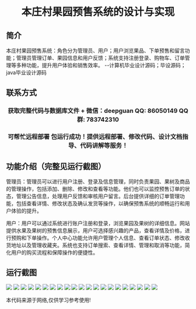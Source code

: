 <p><h1 align="center">本庄村果园预售系统的设计与实现</h1></p>

## 简介
本庄村果园预售系统：角色分为管理员、用户；用户浏览果品、下单预售和留言功能；管理员管理订单、果园信息和用户反馈；系统支持注册登录、购物车、订单管理等多种功能，提升用户体验和销售效率。    --计算机毕业设计源码；毕设源码；java毕业设计源码


## 联系方式
<p><h3 align="center">获取完整代码与数据库文件 + 微信：deepguan QQ: 86050149 QQ群: 783742310</h3></p>
<p><h3 align="center">可帮忙远程部署 包运行成功！提供远程部署、修改代码、设计文档指导、代码讲解等服务！</h3></p>

## 功能介绍（完整见运行截图）
管理员：管理员可以进行用户注册、登录及信息管理，同时负责果园、果树及商品的管理操作，包括添加、删除、修改和查看等功能。他们也可以监控预售订单的状态，管理公告信息，处理用户反馈和审核用户留言。后台提供详细的订单管理功能，包括查看详情、修改状态及确认发货等操作，以确保预售系统的顺畅运行和用户体验的提升。

用户：用户可以通过系统进行账户注册和登录，浏览果园及果树的详细信息。网站提供水果及果树的预售信息展示，用户可选择感兴趣的产品，查看详情及价格，进行预购和下单操作。个人中心功能允许用户管理个人信息、查看订单状态、修改收货地址以及管理收藏夹。系统也支持订单搜索、查看详情、管理和取消等功能，简化用户的购买流程和保障操作的便捷性。


## 运行截图
![](img/001.jpg)
![](img/002.jpg)
![](img/003.jpg)
![](img/004.jpg)
![](img/005.jpg)
![](img/006.jpg)
![](img/007.jpg)
![](img/008.jpg)
![](img/009.jpg)
![](img/010.jpg)
![](img/011.jpg)
![](img/012.jpg)
![](img/013.jpg)
![](img/014.jpg)
![](img/015.jpg)
![](img/016.jpg)
![](img/017.jpg)
![](img/018.jpg)
![](img/019.jpg)
![](img/020.jpg)
![](img/021.jpg)

<p>本代码来源于网络,仅供学习参考使用!</p>
